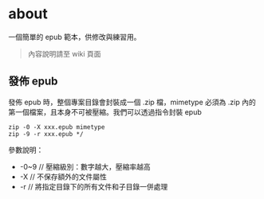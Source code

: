 # about
一個簡單的 epub 範本，供修改與練習用。
> 內容說明請至 wiki 頁面

## 發佈 epub
發佈 epub 時，整個專案目錄會封裝成一個 .zip 檔，mimetype 必須為 .zip 內的第一個檔案，且本身不可被壓縮。我們可以透過指令封裝 epub
```
zip -0 -X xxx.epub mimetype
zip -9 -r xxx.epub */
```
參數說明：
* -0~9  // 壓縮級別：數字越大，壓縮率越高
* -X    // 不保存額外的文件屬性
* -r    // 將指定目錄下的所有文件和子目錄一併處理
